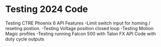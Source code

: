 # Testing 2024 Code

 Testing CTRE Phoenix 6 API Features
  -Limit switch input for homing / reseting postion.
  -Testing Voltage position closed loop
  -Testing Motion Magic profiles
  -Testing running Falcon 500 with Talon FX API Code with duty cycle outputs
